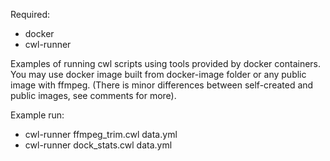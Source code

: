 Required:

* docker
* cwl-runner

Examples of running cwl scripts using tools provided by docker containers.
You may use docker image built from docker-image folder or any public image with ffmpeg.
(There is minor differences between self-created and public images, see comments for more).

Example run:

* cwl-runner ffmpeg_trim.cwl data.yml
* cwl-runner dock_stats.cwl data.yml
